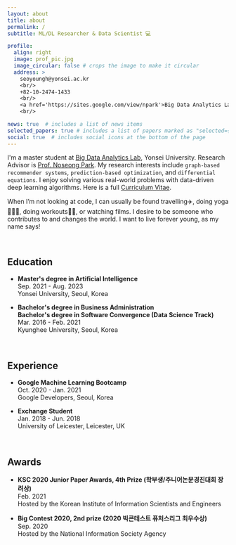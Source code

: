 ```yaml
---
layout: about
title: about
permalink: /
subtitle: ML/DL Researcher & Data Scientist 💻

profile:
  align: right
  image: prof_pic.jpg
  image_circular: false # crops the image to make it circular
  address: >
    seoyoungh@yonsei.ac.kr
    <br/>
    +82-10-2474-1433
    <br/>
    <a href='https://sites.google.com/view/npark'>Big Data Analytics Lab</a>, Yonsei University
    <br/>

news: true  # includes a list of news items
selected_papers: true # includes a list of papers marked as "selected={true}"
social: true  # includes social icons at the bottom of the page
---
```

I'm a master student at <a href='https://sites.google.com/view/npark'>Big Data Analytics Lab</a>, Yonsei University. 
Research Advisor is <a href='https://sites.google.com/view/npark'>Prof. Noseong Park</a>. 
My research interests include `graph-based recommender systems`, `prediction-based optimization`, and `differential equations`. 
I enjoy solving various real-world problems with data-driven deep learning algorithms.
Here is a full <a href='https://drive.google.com/file/d/1esb4iQXDwIbyni19VkZ1MOlOQxtGHcNg/view?usp=sharing'>Curriculum Vitae</a>.

When I’m not looking at code, I can usually be found travelling✈️, doing yoga🧘🏻‍♀️, doing workouts💪🏻, or watching films.
I desire to be someone who contributes to and changes the world. I want to live forever young, as my name says!

<br/>

## Education
* **Master's degree in Artificial Intelligence**  
  Sep. 2021 - Aug. 2023  
  Yonsei University, Seoul, Korea

* **Bachelor's degree in Business Administration**  
  **Bachelor's degree in Software Convergence (Data Science Track)**  
  Mar. 2016 - Feb. 2021  
  Kyunghee University, Seoul, Korea

<br/>

## Experience
* **Google Machine Learning Bootcamp**  
  Oct. 2020 - Jan. 2021  
  Google Developers, Seoul, Korea

* **Exchange Student**  
  Jan. 2018 - Jun. 2018  
  University of Leicester, Leicester, UK

<br/>

## Awards
* **KSC 2020 Junior Paper Awards, 4th Prize (학부생/주니어논문경진대회 장려상)**  
  Feb. 2021   
  Hosted by the Korean Institute of Information Scientists and Engineers

* **Big Contest 2020, 2nd prize (2020 빅콘테스트 퓨처스리그 최우수상)**  
  Sep. 2020  
  Hosted by the National Information Society Agency

<br/>


